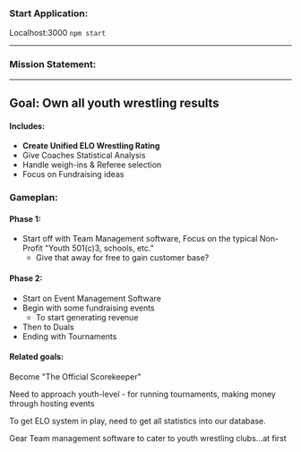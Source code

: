 ### Start Application:


Localhost:3000 `npm start`

---

### Mission Statement:
---

Goal: Own all youth wrestling results
---
#### Includes:
- **Create Unified ELO Wrestling Rating**
- Give Coaches Statistical Analysis
- Handle weigh-ins & Referee selection
- Focus on Fundraising ideas

### Gameplan:

#### Phase 1:
- Start off with Team Management software, Focus on the typical Non-Profit "Youth 501(c)3, schools, etc."
  - Give that away for free to gain customer base?

#### Phase 2:

- Start on Event Management Software
- Begin with some fundraising events
  - To start generating revenue
- Then to Duals
- Ending with Tournaments

#### Related goals:

Become "The Official Scorekeeper"

Need to approach youth-level - for running tournaments, making money through hosting events

To get ELO system in play, need to get all statistics into our database.

Gear Team management software to cater to youth wrestling clubs...at first

